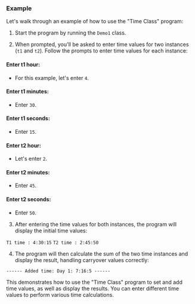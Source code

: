 ### Example

Let's walk through an example of how to use the "Time Class" program:

1. Start the program by running the `Demo1` class.

2. When prompted, you'll be asked to enter time values for two instances (`t1` and `t2`). Follow the prompts to enter time values for each instance:

#### Enter t1 hour:
- For this example, let's enter `4`.

#### Enter t1 minutes:
- Enter `30`.

#### Enter t1 seconds:
- Enter `15`.

#### Enter t2 hour:
- Let's enter `2`.

#### Enter t2 minutes:
- Enter `45`.

#### Enter t2 seconds:
- Enter `50`.

3. After entering the time values for both instances, the program will display the initial time values:

`T1 time : 4:30:15`
`T2 time : 2:45:50`

4. The program will then calculate the sum of the two time instances and display the result, handling carryover values correctly:

`------ Added time: Day 1: 7:16:5 ------`


This demonstrates how to use the "Time Class" program to set and add time values, as well as display the results. You can enter different time values to perform various time calculations.




